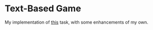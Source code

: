 # Text-Based Game

My implementation of [this](https://github.com/RayMaroun/yearup-spring-section-6-2024/blob/main/pluralsight/reinforcement/week-2/reinforcement-lesson.md) task, with some enhancements of my own.
